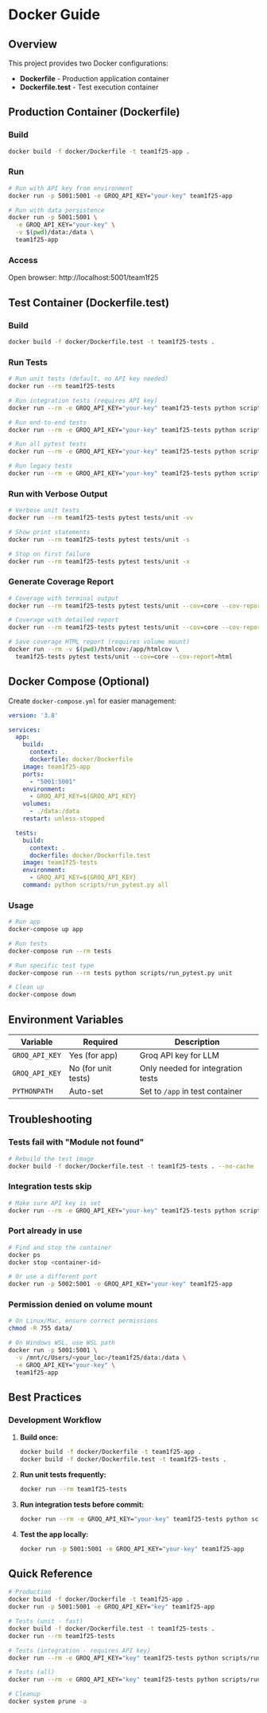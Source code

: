 # Docker Guide

## Overview

This project provides two Docker configurations:
- **Dockerfile** - Production application container
- **Dockerfile.test** - Test execution container

## Production Container (Dockerfile)

### Build

```bash
docker build -f docker/Dockerfile -t team1f25-app .
```

### Run

```bash
# Run with API key from environment
docker run -p 5001:5001 -e GROQ_API_KEY="your-key" team1f25-app

# Run with data persistence
docker run -p 5001:5001 \
  -e GROQ_API_KEY="your-key" \
  -v $(pwd)/data:/data \
  team1f25-app
```

### Access

Open browser: http://localhost:5001/team1f25

## Test Container (Dockerfile.test)

### Build

```bash
docker build -f docker/Dockerfile.test -t team1f25-tests .
```

### Run Tests

```bash
# Run unit tests (default, no API key needed)
docker run --rm team1f25-tests

# Run integration tests (requires API key)
docker run --rm -e GROQ_API_KEY="your-key" team1f25-tests python scripts/run_pytest.py integration

# Run end-to-end tests
docker run --rm -e GROQ_API_KEY="your-key" team1f25-tests python scripts/run_pytest.py e2e

# Run all pytest tests
docker run --rm -e GROQ_API_KEY="your-key" team1f25-tests python scripts/run_pytest.py all

# Run legacy tests
docker run --rm -e GROQ_API_KEY="your-key" team1f25-tests python scripts/run_pytest.py legacy
```

### Run with Verbose Output

```bash
# Verbose unit tests
docker run --rm team1f25-tests pytest tests/unit -vv

# Show print statements
docker run --rm team1f25-tests pytest tests/unit -s

# Stop on first failure
docker run --rm team1f25-tests pytest tests/unit -x
```

### Generate Coverage Report

```bash
# Coverage with terminal output
docker run --rm team1f25-tests pytest tests/unit --cov=core --cov-report=term

# Coverage with detailed report
docker run --rm team1f25-tests pytest tests/unit --cov=core --cov-report=term-missing

# Save coverage HTML report (requires volume mount)
docker run --rm -v $(pwd)/htmlcov:/app/htmlcov \
  team1f25-tests pytest tests/unit --cov=core --cov-report=html
```

## Docker Compose (Optional)

Create `docker-compose.yml` for easier management:

```yaml
version: '3.8'

services:
  app:
    build:
      context: .
      dockerfile: docker/Dockerfile
    image: team1f25-app
    ports:
      - "5001:5001"
    environment:
      - GROQ_API_KEY=${GROQ_API_KEY}
    volumes:
      - ./data:/data
    restart: unless-stopped

  tests:
    build:
      context: .
      dockerfile: docker/Dockerfile.test
    image: team1f25-tests
    environment:
      - GROQ_API_KEY=${GROQ_API_KEY}
    command: python scripts/run_pytest.py all
```

### Usage

```bash
# Run app
docker-compose up app

# Run tests
docker-compose run --rm tests

# Run specific test type
docker-compose run --rm tests python scripts/run_pytest.py unit

# Clean up
docker-compose down
```

## Environment Variables

| Variable | Required | Description |
|----------|----------|-------------|
| `GROQ_API_KEY` | Yes (for app) | Groq API key for LLM |
| `GROQ_API_KEY` | No (for unit tests) | Only needed for integration tests |
| `PYTHONPATH` | Auto-set | Set to `/app` in test container |

## Troubleshooting

### Tests fail with "Module not found"

```bash
# Rebuild the test image
docker build -f docker/Dockerfile.test -t team1f25-tests . --no-cache
```

### Integration tests skip

```bash
# Make sure API key is set
docker run --rm -e GROQ_API_KEY="your-key" team1f25-tests python scripts/run_pytest.py integration
```

### Port already in use

```bash
# Find and stop the container
docker ps
docker stop <container-id>

# Or use a different port
docker run -p 5002:5001 -e GROQ_API_KEY="your-key" team1f25-app
```

### Permission denied on volume mount

```bash
# On Linux/Mac, ensure correct permissions
chmod -R 755 data/

# On Windows WSL, use WSL path
docker run -p 5001:5001 \
  -v /mnt/c/Users/<your_loc>/team1f25/data:/data \
  -e GROQ_API_KEY="your-key" \
  team1f25-app
```

## Best Practices

### Development Workflow

1. **Build once:**
   ```bash
   docker build -f docker/Dockerfile -t team1f25-app .
   docker build -f docker/Dockerfile.test -t team1f25-tests .
   ```

2. **Run unit tests frequently:**
   ```bash
   docker run --rm team1f25-tests
   ```

3. **Run integration tests before commit:**
   ```bash
   docker run --rm -e GROQ_API_KEY="your-key" team1f25-tests python scripts/run_pytest.py all
   ```

4. **Test the app locally:**
   ```bash
   docker run -p 5001:5001 -e GROQ_API_KEY="your-key" team1f25-app
   ```

## Quick Reference

```bash
# Production
docker build -f docker/Dockerfile -t team1f25-app .
docker run -p 5001:5001 -e GROQ_API_KEY="key" team1f25-app

# Tests (unit - fast)
docker build -f docker/Dockerfile.test -t team1f25-tests .
docker run --rm team1f25-tests

# Tests (integration - requires API key)
docker run --rm -e GROQ_API_KEY="key" team1f25-tests python scripts/run_pytest.py integration

# Tests (all)
docker run --rm -e GROQ_API_KEY="key" team1f25-tests python scripts/run_pytest.py all

# Cleanup
docker system prune -a
```
